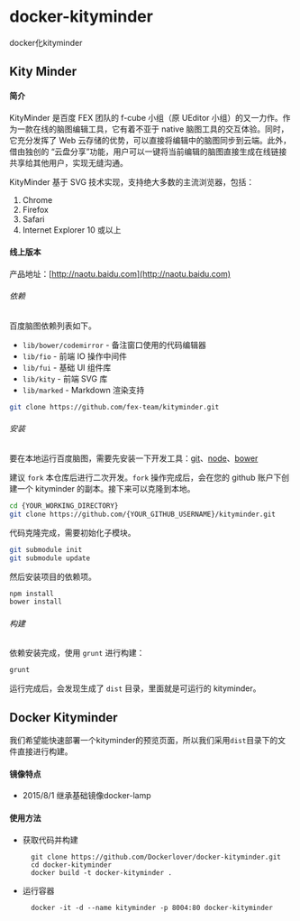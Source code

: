 # docker-kityminder

docker化kityminder

## Kity Minder

#### 简介

KityMinder 是百度 FEX 团队的 f-cube 小组（原 UEditor 小组）的又一力作。作为一款在线的脑图编辑工具，它有着不亚于 native 脑图工具的交互体验。同时，它充分发挥了 Web 云存储的优势，可以直接将编辑中的脑图同步到云端。此外，借由独创的 “云盘分享”功能，用户可以一键将当前编辑的脑图直接生成在线链接共享给其他用户，实现无缝沟通。

KityMinder 基于 SVG 技术实现，支持绝大多数的主流浏览器，包括：

1. Chrome
2. Firefox
3. Safari
4. Internet Explorer 10 或以上

#### 线上版本

产品地址：[http://naotu.baidu.com](http://naotu.baidu.com)

###### 依赖

百度脑图依赖列表如下。

* `lib/bower/codemirror` - 备注窗口使用的代码编辑器
* `lib/fio` - 前端 IO 操作中间件
* `lib/fui` - 基础 UI 组件库
* `lib/kity` - 前端 SVG 库
* `lib/marked` - Markdown 渲染支持

```bash
git clone https://github.com/fex-team/kityminder.git
```

###### 安装

要在本地运行百度脑图，需要先安装一下开发工具：[git](http://git-scm.com)、[node](http://nodejs.org/)、[bower](http://bower.io/)

建议 `fork` 本仓库后进行二次开发。`fork` 操作完成后，会在您的 github 账户下创建一个 kityminder 的副本。接下来可以克隆到本地。

```bash
cd {YOUR_WORKING_DIRECTORY}
git clone https://github.com/{YOUR_GITHUB_USERNAME}/kityminder.git
```

代码克隆完成，需要初始化子模块。

```bash
git submodule init
git submodule update
```

然后安装项目的依赖项。

```bash
npm install
bower install
```

###### 构建

依赖安装完成，使用 `grunt` 进行构建：

```bash
grunt
```

运行完成后，会发现生成了 `dist` 目录，里面就是可运行的 kityminder。

## Docker Kityminder

我们希望能快速部署一个kityminder的预览页面，所以我们采用`dist`目录下的文件直接进行构建。

#### 镜像特点

- 2015/8/1 继承基础镜像docker-lamp

#### 使用方法

- 获取代码并构建

        git clone https://github.com/Dockerlover/docker-kityminder.git
        cd docker-kityminder
        docker build -t docker-kityminder .

- 运行容器

        docker -it -d --name kityminder -p 8004:80 docker-kityminder

